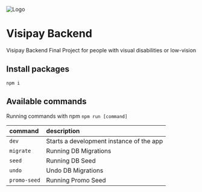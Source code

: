![Logo](https://github.com/foxxxesky/Final-Projects-Backend/assets/50273924/3f6c36c8-fab7-45a0-b17f-f2d8b8d639c2)

# Visipay Backend

Visipay Backend Final Project for people with visual disabilities or low-vision

## Install packages

```shell
npm i
```

## Available commands

Running commands with npm `npm run [command]`

| command         | description                              |
| :-------------- | :--------------------------------------- |
| `dev`           | Starts a development instance of the app |
| `migrate`       | Running DB Migrations                    |
| `seed`          | Running DB Seed                          |
| `undo`          | Undo DB Migrations                       |
| `promo-seed`    | Running Promo Seed                       |
